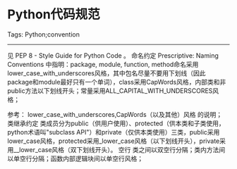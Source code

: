 # Python代码规范
Tags: Python;convention

------

见 PEP 8 - Style Guide for Python Code 。
 命名约定 
 Prescriptive: Naming Conventions 中指明：package, module, function, method命名采用lower_case_with_underscores风格，其中包名尽量不要用下划线（因此package和module最好只有一个单词），class采用CapWords风格，内部类和非public方法以下划线开头；常量采用ALL_CAPITAL_WITH_UNDERSCORES风格；

 参考： lower_case_with_underscores,CapWords（以及其他）风格 的说明； 
 类继承约定 
类成员分为public（供用户使用）、protected（供本类和子类使用，python术语叫"subclass API"）和private（仅供本类使用）三类，public采用lower_case风格，protected采用_lower_case风格（以下划线开头），private采用__lower_case风格（双下划线开头）。
 空行 
类之间以双空行分隔；类内方法间以单空行分隔；函数内部逻辑块间以单空行风格；